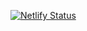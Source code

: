 [![Netlify Status](https://api.netlify.com/api/v1/badges/7f71033e-c57c-4148-82ca-a82aed5b3a86/deploy-status)](https://app.netlify.com/sites/thomasvanhoey/deploys)
